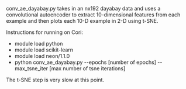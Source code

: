 conv_ae_dayabay.py takes in an nx192 dayabay data and 
uses a convolutional autoencoder to extract 10-dimensional features from each example and then plots each 10-D example in
2-D using t-SNE.

Instructions for running on Cori:

* module load python
* module load scikit-learn
* module load neon/1.1.0
* python conv_ae_dayabay.py --epochs [number of epochs] --max_tsne_iter [max number of tsne iterations]


The t-SNE step is very slow at this point.
